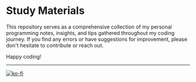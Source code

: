 <h1> Study Materials </h1>
This repository serves as a comprehensive collection of my personal programming notes, insights, and tips gathered throughout my coding journey.
If you find any errors or have suggestions for improvement, please don't hesitate to contribute or reach out.

Happy coding!

<hr>

[![ko-fi](https://ko-fi.com/img/githubbutton_sm.svg)](https://ko-fi.com/W7W4DYKZJ)
